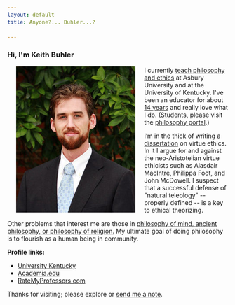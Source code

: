 ```yaml
---
layout: default
title: Anyone?... Buhler...?  

--- 
```


### Hi, I'm Keith Buhler

<img src="/img/keithbuhler-golden.png" alt="Keith" align="left" hspace="20">

I currently [teach philosophy and ethics](/teaching) at Asbury University and at the University of Kentucky. I've been an educator for about [14 years](/Buhler-CV) and really love what I do. (Students, please visit the [philosophy portal](/philosophy).)

I’m in the thick of writing a [dissertation](/research) on virtue ethics. In it I argue for and against the neo-Aristotelian virtue ethicists such as Alasdair MacIntre, Philippa Foot, and John McDowell. I suspect that a successful defense of "natural teleology" -- properly defined -- is a key to ethical theorizing.

Other problems that interest me are those in [philosophy of mind, ancient philosophy, or philosophy of religion.](https://uky.academia.edu/KeithBuhler) My ultimate goal of doing philosophy is to flourish as a human being in community. 

**Profile links:** 

- [University Kentucky](https://philosophy.as.uky.edu/users/kebu226)
- [Academia.edu](https://uky.academia.edu/KeithBuhler)
- [RateMyProfessors.com](http://www.ratemyprofessors.com/ShowRatings.jsp?tid=1822771)

Thanks for visiting; please explore or [send me a note](emailto:keithedbuhler@gmail.com). 
